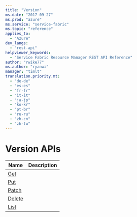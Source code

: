 ```yaml
---
title: "Version"
ms.date: "2017-09-27"
ms.prod: "azure"
ms.service: "service-fabric"
ms.topic: "reference"
applies_to: 
  - "Azure"
dev_langs: 
  - "rest-api"
helpviewer_keywords: 
  - "Service Fabric Resource Manager REST API Reference"
author: "rwike77"
ms.author: "ryanwi"
manager: "timlt"
translation.priority.mt: 
  - "de-de"
  - "es-es"
  - "fr-fr"
  - "it-it"
  - "ja-jp"
  - "ko-kr"
  - "pt-br"
  - "ru-ru"
  - "zh-cn"
  - "zh-tw"
---
```

# Version APIs

| Name | Description |
| --- | --- |
| [Get](sfrp-2017-07-01-preview-api-version_get.md) |  |
| [Put](sfrp-2017-07-01-preview-api-version_put.md) |  |
| [Patch](sfrp-2017-07-01-preview-api-version_patch.md) |  |
| [Delete](sfrp-2017-07-01-preview-api-version_delete.md) |  |
| [List](sfrp-2017-07-01-preview-api-version_list.md) |  |

